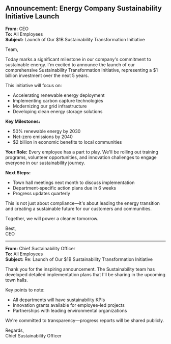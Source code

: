 ## Announcement: Energy Company Sustainability Initiative Launch

**From:** CEO  
**To:** All Employees  
**Subject:** Launch of Our $1B Sustainability Transformation Initiative  

Team,

Today marks a significant milestone in our company's commitment to sustainable energy. I'm excited to announce the launch of our comprehensive Sustainability Transformation Initiative, representing a $1 billion investment over the next 5 years.

This initiative will focus on:
- Accelerating renewable energy deployment
- Implementing carbon capture technologies
- Modernizing our grid infrastructure
- Developing clean energy storage solutions

**Key Milestones:**
- 50% renewable energy by 2030
- Net-zero emissions by 2040
- $2 billion in economic benefits to local communities

**Your Role:**
Every employee has a part to play. We'll be rolling out training programs, volunteer opportunities, and innovation challenges to engage everyone in our sustainability journey.

**Next Steps:**
- Town hall meetings next month to discuss implementation
- Department-specific action plans due in 6 weeks
- Progress updates quarterly

This is not just about compliance—it's about leading the energy transition and creating a sustainable future for our customers and communities.

Together, we will power a cleaner tomorrow.

Best,  
CEO

---

**From:** Chief Sustainability Officer  
**To:** All Employees  
**Subject:** Re: Launch of Our $1B Sustainability Transformation Initiative  

Thank you for the inspiring announcement. The Sustainability team has developed detailed implementation plans that I'll be sharing in the upcoming town halls.

Key points to note:
- All departments will have sustainability KPIs
- Innovation grants available for employee-led projects
- Partnerships with leading environmental organizations

We're committed to transparency—progress reports will be shared publicly.

Regards,  
Chief Sustainability Officer